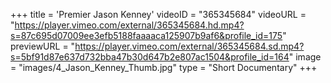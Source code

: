 +++
 title = 'Premier Jason Kenney'
 videoID = "365345684"
 videoURL = "https://player.vimeo.com/external/365345684.hd.mp4?s=87c695d07009ee3efb5188faaaaca125907b9af6&profile_id=175"
 previewURL = "https://player.vimeo.com/external/365345684.sd.mp4?s=5bf91d87e637d732bba47b30d647b2e807ac1504&profile_id=164"
 image = "images/4_Jason_Kenney_Thumb.jpg"
 type = "Short Documentary"
+++
